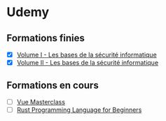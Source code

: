 # Udemy
## Formations finies
- [x] [Volume I - Les bases de la sécurité informatique](https://www.udemy.com/course/securite-informatique-ethical-hacking-brute-force/)
- [x] [Volume II - Les bases de la sécurité informatique](https://www.udemy.com/course/volume-ii-ethical-hacking-crypto/)
&nbsp;
## Formations en cours
- [ ] [Vue Masterclass](https://www.udemy.com/course/vue-masterclass/)
- [ ] [Rust Programming Language for Beginners](https://www.udemy.com/course/the-rust-programming-language-for-beginners/)
